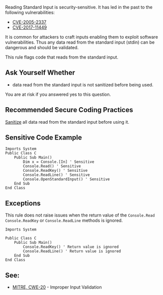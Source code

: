 
Reading Standard Input is security-sensitive. It has led in the past to the following vulnerabilities:

- [CVE-2005-2337](http://cve.mitre.org/cgi-bin/cvename.cgi?name=CVE-2005-2337)
- [CVE-2017-11449](http://cve.mitre.org/cgi-bin/cvename.cgi?name=CVE-2017-11449)


It is common for attackers to craft inputs enabling them to exploit software vulnerabilities. Thus any data read from the standard input (stdin) can be dangerous and should be validated.

This rule flags code that reads from the standard input.

## Ask Yourself Whether

- data read from the standard input is not sanitized before being used.


You are at risk if you answered yes to this question.

## Recommended Secure Coding Practices

[Sanitize](https://www.owasp.org/index.php/Input_Validation_Cheat_Sheet) all data read from the standard input before using it.

## Sensitive Code Example


    Imports System
    Public Class C
        Public Sub Main()
            Dim x = Console.[In] ' Sensitive
            Console.Read() ' Sensitive
            Console.ReadKey() ' Sensitive
            Console.ReadLine() ' Sensitive
            Console.OpenStandardInput() ' Sensitive
        End Sub
    End Class


## Exceptions

This rule does not raise issues when the return value of the `Console.Read` `Console.ReadKey` or `Console.ReadLine` methods is ignored.


    Imports System
    
    Public Class C
        Public Sub Main()
            Console.ReadKey() ' Return value is ignored
            Console.ReadLine() ' Return value is ignored
        End Sub
    End Class


## See:

- [MITRE, CWE-20](https://cwe.mitre.org/data/definitions/20.html) - Improper Input Validation

